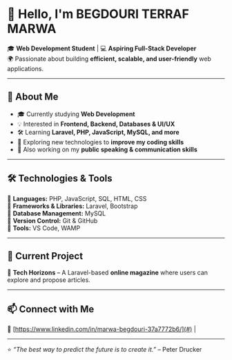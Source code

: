 # 👋 Hello, I'm BEGDOURI TERRAF MARWA  

🎓 **Web Development Student** | 💻 **Aspiring Full-Stack Developer**  
🌍 Passionate about building **efficient, scalable, and user-friendly** web applications.  

---

## 🚀 About Me  

- 🎓 Currently studying **Web Development**  
- 💡 Interested in **Frontend, Backend, Databases & UI/UX**  
- 🛠️ Learning **Laravel, PHP, JavaScript, MySQL, and more**  
- 🌱 Exploring new technologies to **improve my coding skills**  
- 🎤 Also working on my **public speaking & communication skills**  

---

## 🛠️ Technologies & Tools  

🔹 **Languages:** PHP, JavaScript, SQL, HTML, CSS  
🔹 **Frameworks & Libraries:** Laravel, Bootstrap  
🔹 **Database Management:** MySQL  
🔹 **Version Control:** Git & GitHub  
🔹 **Tools:** VS Code, WAMP  

---

## 📌 Current Project  

🚀 **Tech Horizons** – A Laravel-based **online magazine** where users can explore and propose articles.  

---

## 📫 Connect with Me  

🔗 [https://www.linkedin.com/in/marwa-begdouri-37a7772b6/](#) | 

---

⭐ _“The best way to predict the future is to create it.”_ – Peter Drucker  
